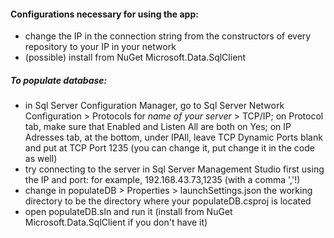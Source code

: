 #### Configurations necessary for using the app:

- change the IP in the connection string from the constructors of every repository to your IP in your network
- (possible) install from NuGet Microsoft.Data.SqlClient

##### To populate database:
- in Sql Server Configuration Manager, go to Sql Server Network Configuration > Protocols for *name of your server* > TCP/IP; on Protocol tab, make sure that Enabled and Listen All are both on Yes; on IP Adresses tab, at the bottom, under IPAll, leave TCP Dynamic Ports blank and put at TCP Port 1235 (you can change it, put change it in the code as well)
- try connecting to the server in Sql Server Management Studio first using the IP and port: for example, 192.168.43.73,1235 (with a comma ','!)
- change in populateDB > Properties > launchSettings.json the working directory to be the directory where your populateDB.csproj is located
- open populateDB.sln and run it (install from NuGet Microsoft.Data.SqlClient if you don't have it)
